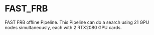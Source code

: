 # FAST_FRB
FAST FRB offline Pipeline. This Pipeline can do a search using 21 GPU nodes simultaneously, each with 2 RTX2080 GPU cards. 
